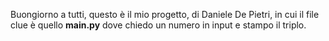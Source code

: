 Buongiorno a tutti,
questo è il mio progetto, di Daniele De Pietri, in cui il file clue è quello **main.py** dove chiedo un numero in input e stampo il triplo.